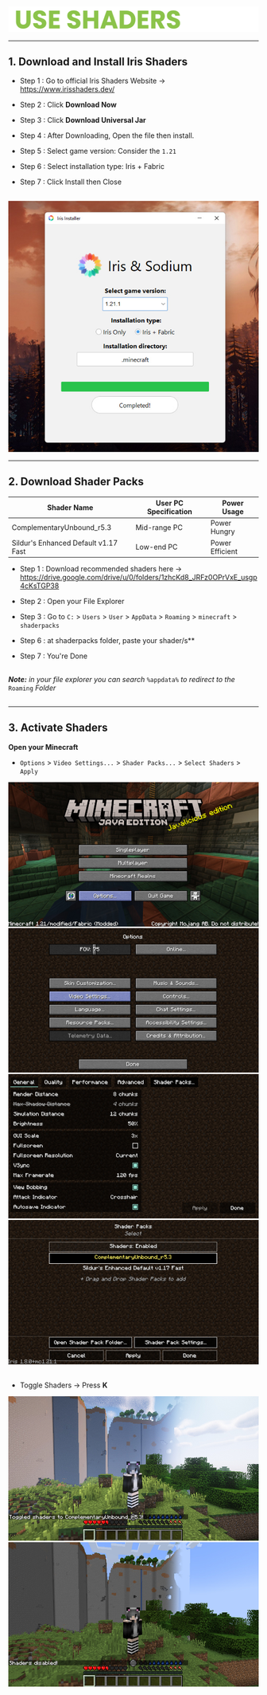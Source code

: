 ##

<div align="center"> <img src="assets/texts/use shaders.png"> </div>

---

## 1. Download and Install Iris Shaders

- Step 1 : Go to official Iris Shaders Website -> https://www.irisshaders.dev/

- Step 2 : Click **Download Now**

- Step 3 : Click **Download Universal Jar**

- Step 4 : After Downloading, Open the file then install.
  
- Step 5 : Select game version: Consider the `1.21`

- Step 6 : Select installation type: Iris + Fabric

- Step 7 : Click Install then Close

##

<div align="center"> <img src="assets/images/use-shaders/Screenshot (665).jpg"> </div>

---

## 2. Download Shader Packs

| Shader Name                                | User PC Specification | Power Usage      |
|--------------------------------------------|------------------------|------------------|
| ComplementaryUnbound_r5.3                  | Mid-range PC           | Power Hungry     |
| Sildur's Enhanced Default v1.17 Fast       | Low-end PC             | Power Efficient  |

- Step 1 : Download recommended shaders here -> https://drive.google.com/drive/u/0/folders/1zhcKd8_JRFz0OPrVxE_usgp4cKsTGP38
- Step 2 : Open your File Explorer
- Step 3 : Go to `C:` > `Users` > `User` > `AppData` > `Roaming` > `minecraft` > `shaderpacks`


- Step 6 : at shaderpacks folder, paste your shader/s**

- Step 7 : You're Done
##

***Note:** in your file explorer you can search* `%appdata%` *to redirect to the* `Roaming` *Folder*

##

---

## 3. Activate Shaders

**Open your Minecraft**

- `Options` > `Video Settings...` > `Shader Packs...` > `Select Shaders` > `Apply`

<div align="center"> <img src="assets/images/use-shaders/Screenshot (668).jpg"> </div>  
<div align="center"> <img src="assets/images/use-shaders/Screenshot (669).jpg"> </div>  
<div align="center"> <img src="assets/images/use-shaders/Screenshot (670).jpg"> </div>  
<div align="center"> <img src="assets/images/use-shaders/Screenshot (672).jpg"> </div>  

##

- Toggle Shaders -> Press **K**

<div align="center"> <img src="assets/images/use-shaders/Screenshot (674).jpg"> </div>  
<div align="center"> <img src="assets/images/use-shaders/Screenshot (675).jpg"> </div>  


